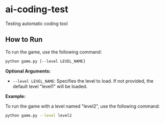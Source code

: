 # ai-coding-test
Testing automatic coding tool

## How to Run

To run the game, use the following command:

```bash
python game.py [--level LEVEL_NAME]
```

**Optional Arguments:**

* `--level LEVEL_NAME`: Specifies the level to load. If not provided, the default level "level1" will be loaded.

**Example:**

To run the game with a level named "level2", use the following command:

```bash
python game.py --level level2
```
